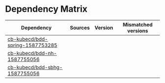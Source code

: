 # Dependency Matrix

Dependency | Sources | Version | Mismatched versions
---------- | ------- | ------- | -------------------
[cb-kubecd/bdd-spring-1587753285](https://github.com/cb-kubecd/bdd-spring-1587753285.git) |  | []() | 
[cb-kubecd/bdd-nh-1587755056](https://github.com/cb-kubecd/bdd-nh-1587755056.git) |  | []() | 
[cb-kubecd/bdd-sbhg-1587755056](https://github.com/cb-kubecd/bdd-sbhg-1587755056.git) |  | []() | 
